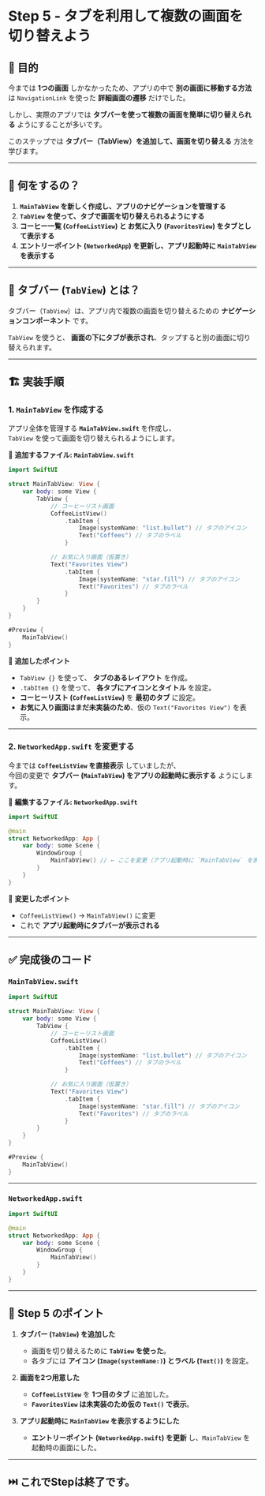 # Step 5 - タブを利用して複数の画面を切り替えよう

## 🎯 目的

今までは **1つの画面** しかなかったため、アプリの中で **別の画面に移動する方法** は `NavigationLink` を使った **詳細画面の遷移** だけでした。  

しかし、実際のアプリでは **タブバーを使って複数の画面を簡単に切り替えられる** ようにすることが多いです。  

このステップでは **タブバー（TabView）を追加して、画面を切り替える** 方法を学びます。  

---

## 📌 何をするの？

1. **`MainTabView` を新しく作成し、アプリのナビゲーションを管理する**
2. **`TabView` を使って、タブで画面を切り替えられるようにする**
3. **コーヒー一覧 (`CoffeeListView`) と お気に入り (`FavoritesView`) をタブとして表示する**
4. **エントリーポイント (`NetworkedApp`) を更新し、アプリ起動時に `MainTabView` を表示する**

---

## 📖 タブバー (`TabView`) とは？

タブバー（`TabView`）は、アプリ内で複数の画面を切り替えるための **ナビゲーションコンポーネント** です。

`TabView` を使うと、 **画面の下にタブが表示され**、タップすると別の画面に切り替えられます。

---

## 🏗 実装手順

### 1. `MainTabView` を作成する

アプリ全体を管理する **`MainTabView.swift`** を作成し、  
`TabView` を使って画面を切り替えられるようにします。

📌 **追加するファイル: `MainTabView.swift`**

```swift
import SwiftUI

struct MainTabView: View {
    var body: some View {
        TabView {
            // コーヒーリスト画面
            CoffeeListView()
                .tabItem {
                    Image(systemName: "list.bullet") // タブのアイコン
                    Text("Coffees") // タブのラベル
                }

            // お気に入り画面（仮置き）
            Text("Favorites View") 
                .tabItem {
                    Image(systemName: "star.fill") // タブのアイコン
                    Text("Favorites") // タブのラベル
                }
        }
    }
}

#Preview {
    MainTabView()
}
```

📌 **追加したポイント**
- `TabView {}` を使って、 **タブのあるレイアウト** を作成。
- `.tabItem {}` を使って、 **各タブにアイコンとタイトル** を設定。
- **コーヒーリスト (`CoffeeListView`)** を **最初のタブ** に設定。
- **お気に入り画面はまだ未実装のため**、仮の `Text("Favorites View")` を表示。

---

### 2. `NetworkedApp.swift` を変更する

今までは **`CoffeeListView` を直接表示** していましたが、  
今回の変更で **タブバー (`MainTabView`) をアプリの起動時に表示する** ようにします。

📌 **編集するファイル: `NetworkedApp.swift`**

```swift
import SwiftUI

@main
struct NetworkedApp: App {
    var body: some Scene {
        WindowGroup {
            MainTabView() // ← ここを変更（アプリ起動時に `MainTabView` を表示）
        }
    }
}
```

📌 **変更したポイント**
- `CoffeeListView()` → `MainTabView()` に変更
- これで **アプリ起動時にタブバーが表示される**

---

## ✅ 完成後のコード

### `MainTabView.swift`

```swift
import SwiftUI

struct MainTabView: View {
    var body: some View {
        TabView {
            // コーヒーリスト画面
            CoffeeListView()
                .tabItem {
                    Image(systemName: "list.bullet") // タブのアイコン
                    Text("Coffees") // タブのラベル
                }

            // お気に入り画面（仮置き）
            Text("Favorites View") 
                .tabItem {
                    Image(systemName: "star.fill") // タブのアイコン
                    Text("Favorites") // タブのラベル
                }
        }
    }
}

#Preview {
    MainTabView()
}
```

---

### `NetworkedApp.swift`

```swift
import SwiftUI

@main
struct NetworkedApp: App {
    var body: some Scene {
        WindowGroup {
            MainTabView()
        }
    }
}
```

---

## 🎯 Step 5 のポイント

1. **タブバー (`TabView`) を追加した**
   - 画面を切り替えるために **`TabView` を使った**。
   - 各タブには **アイコン (`Image(systemName:)`) とラベル (`Text()`)** を設定。

2. **画面を2つ用意した**
   - **`CoffeeListView`** を **1つ目のタブ** に追加した。
   - **`FavoritesView` は未実装のため仮の `Text()` で表示**。

3. **アプリ起動時に `MainTabView` を表示するようにした**
   - **エントリーポイント (`NetworkedApp.swift`) を更新** し、`MainTabView` を起動時の画面にした。

---

## ⏭️ これでStepは終了です。
